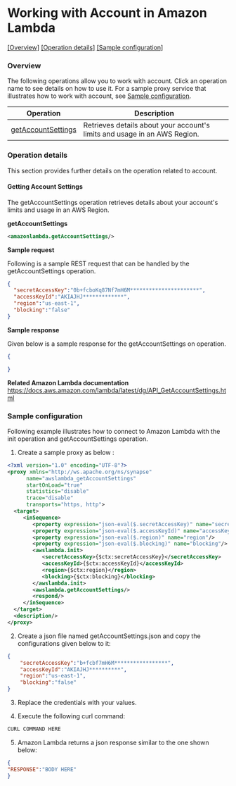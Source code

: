 # Working with Account in Amazon Lambda

[[Overview]](#overview)  [[Operation details]](#operation-details)  [[Sample configuration]](#sample-configuration)

### Overview 

The following operations allow you to work with account. Click an operation name to see details on how to use it.
For a sample proxy service that illustrates how to work with account, see [Sample configuration](#sample-configuration).

| Operation        | Description |
| ------------- |-------------|
| [getAccountSettings](#getting-account-settings)    | Retrieves details about your account's limits and usage in an AWS Region.  |

### Operation details

This section provides further details on the operation related to account.

#### Getting Account Settings

The getAccountSettings operation retrieves details about your account's limits and usage in an AWS Region.

**getAccountSettings**
```xml
<amazonlambda.getAccountSettings/>
```

**Sample request**

Following is a sample REST request that can be handled by the getAccountSettings operation.
```json
{
  "secretAccessKey":"0b+fcboKq87Nf7mH6M**********************",
  "accessKeyId":"AKIAJHJ*************",
  "region":"us-east-1",
  "blocking":"false"
}
```

**Sample response**

Given below is a sample response for the getAccountSettings on operation.

```json
{

}
```

**Related Amazon Lambda documentation**
https://docs.aws.amazon.com/lambda/latest/dg/API_GetAccountSettings.html

### Sample configuration

Following example illustrates how to connect to Amazon Lambda with the init operation and getAccountSettings operation.

1. Create a sample proxy as below :

```xml
<?xml version="1.0" encoding="UTF-8"?>
<proxy xmlns="http://ws.apache.org/ns/synapse"
      name="awslambda_getAccountSettings"
      startOnLoad="true"
      statistics="disable"
      trace="disable"
      transports="https, http">
  <target>
     <inSequence>
        <property expression="json-eval($.secretAccessKey)" name="secretAccessKey"/>
        <property expression="json-eval($.accessKeyId)" name="accessKeyId"/>
        <property expression="json-eval($.region)" name="region"/>
        <property expression="json-eval($.blocking)" name="blocking"/>       
        <awslambda.init>
           <secretAccessKey>{$ctx:secretAccessKey}</secretAccessKey>
           <accessKeyId>{$ctx:accessKeyId}</accessKeyId>
           <region>{$ctx:region}</region>
           <blocking>{$ctx:blocking}</blocking>
        </awslambda.init>
        <awslambda.getAccountSettings/>           
        <respond/>
     </inSequence>
  </target>
  <description/>
</proxy>
```
2. Create a json file named getAccountSettings.json and copy the configurations given below to it:

```json
{
    "secretAccessKey":"b+fcbf7mH6M*****************",
    "accessKeyId":"AKIAJHJ**********",
    "region":"us-east-1",
    "blocking":"false"
}
```

3. Replace the credentials with your values.

4. Execute the following curl command:

```bash
CURL COMMAND HERE
```
5. Amazon Lambda returns a json response similar to the one shown below:
 
```json
{
"RESPONSE":"BODY HERE"
}
```
